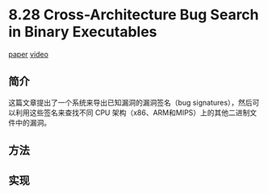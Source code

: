 # 8.28 Cross-Architecture Bug Search in Binary Executables

[paper](https://christian-rossow.de/publications/crossarch-ieee2015.pdf)
[video](https://www.youtube.com/watch?v=1LELf0Ml1-w)

## 简介

这篇文章提出了一个系统来导出已知漏洞的漏洞签名（bug signatures），然后可以利用这些签名来查找不同 CPU 架构（x86、ARM和MIPS）上的其他二进制文件中的漏洞。

## 方法

## 实现
